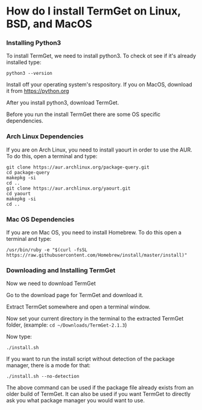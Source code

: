 # How do I install TermGet on Linux, BSD, and MacOS

### Installing Python3

To install TermGet, we need to install python3. To check ot see if it's already installed type:

    python3 --version

Install off your operating system's respository.
If you on MacOS, download it from https://python.org

After you install python3, download TermGet.

Before you run the install TermGet there are some OS specific dependencies.

### Arch Linux Dependencies

If you are on Arch Linux, you need to install yaourt in order to use the AUR. To do this, open a terminal and type:

    git clone https://aur.archlinux.org/package-query.git
    cd package-query
    makepkg -si
    cd ..
    git clone https://aur.archlinux.org/yaourt.git
    cd yaourt
    makepkg -si
    cd ..

### Mac OS Dependencies

If you are on Mac OS, you need to install Homebrew. To do this open a terminal and type:

    /usr/bin/ruby -e "$(curl -fsSL https://raw.githubusercontent.com/Homebrew/install/master/install)"


### Downloading and Installing TermGet

Now we need to download TermGet

Go to the download page for TermGet and download it.

Extract TermGet somewhere and open a terminal window.

Now set your current directory in the terminal to the extracted TermGet folder, (example: ```cd ~/Downloads/TermGet-2.1.3```)

Now type:
    
    ./install.sh

If you want to run the install script without detection of the package manager, there is a mode for that:

    ./install.sh --no-detection
    
The above command can be used if the package file already exists from an older build of TermGet. It can also be used if you want TermGet to directly ask you what package manager you would want to use.